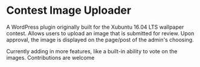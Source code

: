 # Contest Image Uploader

A WordPress plugin originally built for the Xubuntu 16.04 LTS wallpaper contest. Allows users to upload an image that is submitted for review. Upon approval, the image is displayed on the page/post of the admin's choosing.

Currently adding in more features, like a built-in ability to vote on the images. Contributions are welcome
